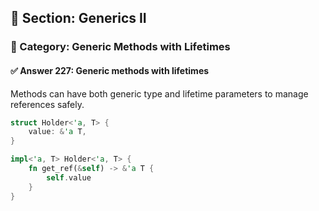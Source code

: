 ## 📘 Section: Generics II  
### 🔹 Category: Generic Methods with Lifetimes  
#### ✅ Answer 227: Generic methods with lifetimes

Methods can have both generic type and lifetime parameters to manage references safely.

```rust
struct Holder<'a, T> {
    value: &'a T,
}

impl<'a, T> Holder<'a, T> {
    fn get_ref(&self) -> &'a T {
        self.value
    }
}
```
